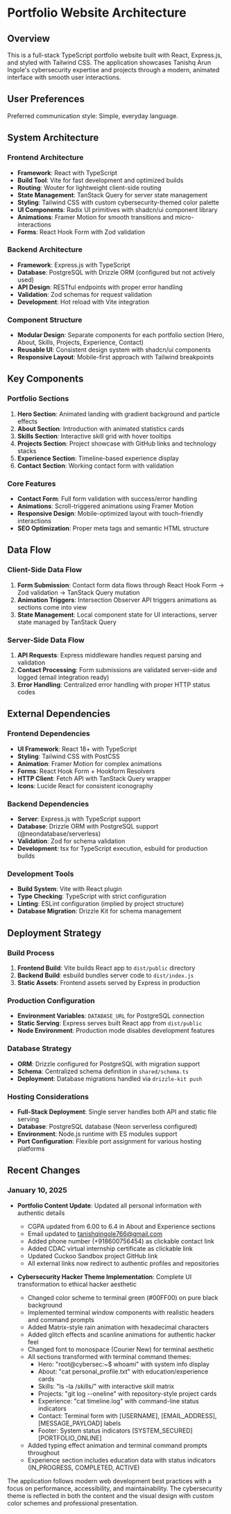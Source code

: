 # Portfolio Website Architecture

## Overview

This is a full-stack TypeScript portfolio website built with React, Express.js, and styled with Tailwind CSS. The application showcases Tanishq Arun Ingole's cybersecurity expertise and projects through a modern, animated interface with smooth user interactions.

## User Preferences

Preferred communication style: Simple, everyday language.

## System Architecture

### Frontend Architecture
- **Framework**: React with TypeScript
- **Build Tool**: Vite for fast development and optimized builds
- **Routing**: Wouter for lightweight client-side routing
- **State Management**: TanStack Query for server state management
- **Styling**: Tailwind CSS with custom cybersecurity-themed color palette
- **UI Components**: Radix UI primitives with shadcn/ui component library
- **Animations**: Framer Motion for smooth transitions and micro-interactions
- **Forms**: React Hook Form with Zod validation

### Backend Architecture
- **Framework**: Express.js with TypeScript
- **Database**: PostgreSQL with Drizzle ORM (configured but not actively used)
- **API Design**: RESTful endpoints with proper error handling
- **Validation**: Zod schemas for request validation
- **Development**: Hot reload with Vite integration

### Component Structure
- **Modular Design**: Separate components for each portfolio section (Hero, About, Skills, Projects, Experience, Contact)
- **Reusable UI**: Consistent design system with shadcn/ui components
- **Responsive Layout**: Mobile-first approach with Tailwind breakpoints

## Key Components

### Portfolio Sections
1. **Hero Section**: Animated landing with gradient background and particle effects
2. **About Section**: Introduction with animated statistics cards
3. **Skills Section**: Interactive skill grid with hover tooltips
4. **Projects Section**: Project showcase with GitHub links and technology stacks
5. **Experience Section**: Timeline-based experience display
6. **Contact Section**: Working contact form with validation

### Core Features
- **Contact Form**: Full form validation with success/error handling
- **Animations**: Scroll-triggered animations using Framer Motion
- **Responsive Design**: Mobile-optimized layout with touch-friendly interactions
- **SEO Optimization**: Proper meta tags and semantic HTML structure

## Data Flow

### Client-Side Data Flow
1. **Form Submission**: Contact form data flows through React Hook Form → Zod validation → TanStack Query mutation
2. **Animation Triggers**: Intersection Observer API triggers animations as sections come into view
3. **State Management**: Local component state for UI interactions, server state managed by TanStack Query

### Server-Side Data Flow
1. **API Requests**: Express middleware handles request parsing and validation
2. **Contact Processing**: Form submissions are validated server-side and logged (email integration ready)
3. **Error Handling**: Centralized error handling with proper HTTP status codes

## External Dependencies

### Frontend Dependencies
- **UI Framework**: React 18+ with TypeScript
- **Styling**: Tailwind CSS with PostCSS
- **Animation**: Framer Motion for complex animations
- **Forms**: React Hook Form + Hookform Resolvers
- **HTTP Client**: Fetch API with TanStack Query wrapper
- **Icons**: Lucide React for consistent iconography

### Backend Dependencies
- **Server**: Express.js with TypeScript support
- **Database**: Drizzle ORM with PostgreSQL support (@neondatabase/serverless)
- **Validation**: Zod for schema validation
- **Development**: tsx for TypeScript execution, esbuild for production builds

### Development Tools
- **Build System**: Vite with React plugin
- **Type Checking**: TypeScript with strict configuration
- **Linting**: ESLint configuration (implied by project structure)
- **Database Migration**: Drizzle Kit for schema management

## Deployment Strategy

### Build Process
1. **Frontend Build**: Vite builds React app to `dist/public` directory
2. **Backend Build**: esbuild bundles server code to `dist/index.js`
3. **Static Assets**: Frontend assets served by Express in production

### Production Configuration
- **Environment Variables**: `DATABASE_URL` for PostgreSQL connection
- **Static Serving**: Express serves built React app from `dist/public`
- **Node Environment**: Production mode disables development features

### Database Strategy
- **ORM**: Drizzle configured for PostgreSQL with migration support
- **Schema**: Centralized schema definition in `shared/schema.ts`
- **Deployment**: Database migrations handled via `drizzle-kit push`

### Hosting Considerations
- **Full-Stack Deployment**: Single server handles both API and static file serving
- **Database**: PostgreSQL database (Neon serverless configured)
- **Environment**: Node.js runtime with ES modules support
- **Port Configuration**: Flexible port assignment for various hosting platforms

## Recent Changes

### January 10, 2025
- **Portfolio Content Update**: Updated all personal information with authentic details
  - CGPA updated from 6.00 to 6.4 in About and Experience sections
  - Email updated to tanishqingole766@gmail.com
  - Added phone number (+918600756454) as clickable contact link
  - Added CDAC virtual internship certificate as clickable link
  - Updated Cuckoo Sandbox project GitHub link
  - All external links now redirect to authentic profiles and repositories

- **Cybersecurity Hacker Theme Implementation**: Complete UI transformation to ethical hacker aesthetic
  - Changed color scheme to terminal green (#00FF00) on pure black background
  - Implemented terminal window components with realistic headers and command prompts
  - Added Matrix-style rain animation with hexadecimal characters
  - Added glitch effects and scanline animations for authentic hacker feel
  - Changed font to monospace (Courier New) for terminal aesthetic
  - All sections transformed with terminal command themes:
    * Hero: "root@cybersec:~$ whoami" with system info display
    * About: "cat personal_profile.txt" with education/experience cards
    * Skills: "ls -la /skills/" with interactive skill matrix
    * Projects: "git log --oneline" with repository-style project cards
    * Experience: "cat timeline.log" with command-line status indicators
    * Contact: Terminal form with [USERNAME], [EMAIL_ADDRESS], [MESSAGE_PAYLOAD] labels
    * Footer: System status indicators [SYSTEM_SECURED] [PORTFOLIO_ONLINE]
  - Added typing effect animation and terminal command prompts throughout
  - Experience section includes education data with status indicators (IN_PROGRESS, COMPLETED, ACTIVE)

The application follows modern web development best practices with a focus on performance, accessibility, and maintainability. The cybersecurity theme is reflected in both the content and the visual design with custom color schemes and professional presentation.